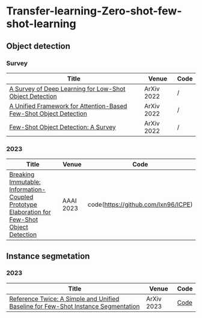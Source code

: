 # Transfer-learning-Zero-shot-few-shot-learning
## Object detection
### Survey
| Title | Venue | Code |
|-------|-------|------|
|  [A Survey of Deep Learning for Low-Shot Object Detection](https://arxiv.org/pdf/2112.02814.pdf) |    ArXiv 2022   |   /   |
|   [A Unified Framework for Attention-Based Few-Shot Object Detection](https://arxiv.org/pdf/2201.02052.pdf)    |    ArXiv 2022   |   /   |
|   [Few-Shot Object Detection: A Survey](https://arxiv.org/abs/2112.11699)    |   ArXiv 2022    |   /   |
### 2023
| Title | Venue | Code |
|-------|-------|------|
|  [Breaking Immutable: Information-Coupled Prototype Elaboration for Few-Shot Object Detection](https://arxiv.org/pdf/2211.14782.pdf) |    AAAI 2023   |   code(https://github.com/lxn96/ICPE)   |

## Instance segmetation
### 2023
| Title | Venue | Code |
|-------|-------|------|
|  [Reference Twice: A Simple and Unified Baseline for Few-Shot Instance Segmentation](https://arxiv.org/pdf/2301.01156.pdf) |    ArXiv 2023   |   [Code](https://github.com/hanyue1648/RefT)   |

